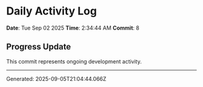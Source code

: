 # Daily Activity Log

**Date**: Tue Sep 02 2025
**Time**: 2:34:44 AM
**Commit**: 8

## Progress Update

This commit represents ongoing development activity.

---
Generated: 2025-09-05T21:04:44.066Z
